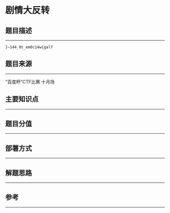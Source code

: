 # 剧情大反转

## 题目描述
---
```
}~144_0t_em0c14w{galf
```

## 题目来源
---
“百度杯”CTF比赛 十月场

## 主要知识点
---


## 题目分值
---


## 部署方式
---


## 解题思路
---


## 参考
---

